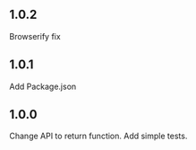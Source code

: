 ## 1.0.2
Browserify fix

## 1.0.1
Add Package.json

## 1.0.0
Change API to return function.
Add simple tests.
